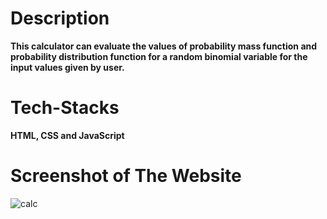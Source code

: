 # Description
**This calculator can evaluate the values of probability mass function and probability distribution function for a random binomial variable for the input values given by user.**

# Tech-Stacks
**HTML, CSS and JavaScript**

# Screenshot of The Website

![calc](https://github.com/Sara1428/CalcDiverse/assets/146193518/6a40c736-6567-4567-baca-dd16a7e46598)
